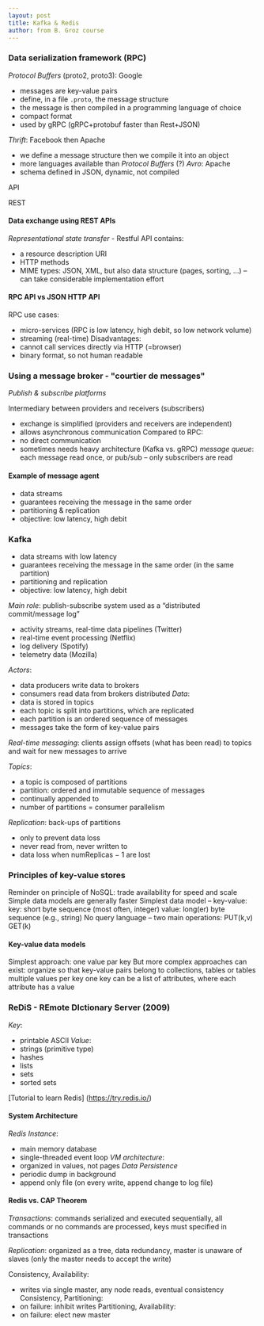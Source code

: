 ```yaml
---
layout: post
title: Kafka & Redis
author: from B. Groz course
---
```


### Data serialization framework (RPC)

*Protocol Buffers* (proto2, proto3): Google
- messages are key-value pairs
- define, in a file `.proto`, the message structure
- the message is then compiled in a programming language of choice
- compact format
- used by gRPC (gRPC+protobuf faster than Rest+JSON)

*Thrift*: Facebook then Apache
- we define a message structure then we compile it into an object
- more languages available than *Protocol Buffers* (?)
*Avro*: Apache
- schema defined in JSON, dynamic, not compiled


API

REST

#### Data exchange using REST APIs

*Representational state transfer* - Restful API contains:
- a resource description URI
- HTTP methods
- MIME types: JSON, XML, but also data structure (pages, sorting, ...) – can take considerable implementation effort

#### RPC API vs JSON HTTP API

RPC use cases:
- micro-services (RPC is low latency, high debit, so low network volume)
- streaming (real-time)
Disadvantages:
- cannot call services directly via HTTP (=browser)
- binary format, so not human readable

### Using a message broker - "courtier de messages"

*Publish & subscribe platforms*

Intermediary between providers and receivers (subscribers)
- exchange is simplified (providers and receivers are independent)
- allows asynchronous communication
Compared to RPC:
- no direct communication
- sometimes needs heavy architecture (Kafka vs. gRPC)
*message queue*: each message read once, or pub/sub – only subscribers are read

#### Example of message agent

- data streams
- guarantees receiving the message in the same order
- partitioning & replication
- objective: low latency, high debit

### Kafka

- data streams with low latency
- guarantees receiving the message in the same order (in the same partition)
- partitioning and replication
- objective: low latency, high debit

*Main role*: publish-subscribe system used as a “distributed commit/message log”
- activity streams, real-time data pipelines (Twitter)
- real-time event processing (Netflix)
- log delivery (Spotify)
- telemetry data (Mozilla)

*Actors*:
- data producers write data to brokers
- consumers read data from brokers distributed
*Data*:
- data is stored in topics
- each topic is split into partitions, which are replicated
- each partition is an ordered sequence of messages
- messages take the form of key-value pairs

*Real-time messaging*: clients assign offsets (what has been read) to topics and wait for new
messages to arrive

*Topics*:
- a topic is composed of partitions
- partition: ordered and immutable sequence of messages
- continually appended to
- number of partitions = consumer parallelism

*Replication*: back-ups of partitions
- only to prevent data loss
- never read from, never written to
- data loss when numReplicas − 1 are lost

### Principles of key-value stores

Reminder on principle of NoSQL:
trade availability for speed and scale
Simple data models are generally faster
Simplest data model – key-value:
key: short byte sequence (most often, integer)
value: long(er) byte sequence (e.g., string)
No query language – two main operations:
PUT(k,v)
GET(k)

#### Key-value data models

Simplest approach:
one value par key
But more complex approaches can exist:
organize so that key-value pairs belong to collections, tables or tables
multiple values per key
one key can be a list of attributes, where each attribute has a value

### ReDiS - REmote DIctionary Server (2009)

*Key*:
- printable ASCII
*Value*:
- strings (primitive type)
- hashes
- lists
- sets
- sorted sets

[Tutorial to learn Redis] (https://try.redis.io/)

#### System Architecture

*Redis Instance*:
- main memory database
- single-threaded event loop
*VM architecture*:
- organized in values, not pages
*Data Persistence*
- periodic dump in background
- append only file (on every write, append change to log file)

#### Redis vs. CAP Theorem

*Transactions*: commands serialized and executed sequentially, all commands
or no commands are processed, keys must specified in transactions

*Replication*: organized as a tree, data redundancy, master is unaware of slaves (only
the master needs to accept the write)

Consistency, Availability:
- writes via single master, any node reads, eventual consistency
Consistency, Partitioning:
- on failure: inhibit writes
Partitioning, Availability:
- on failure: elect new master
